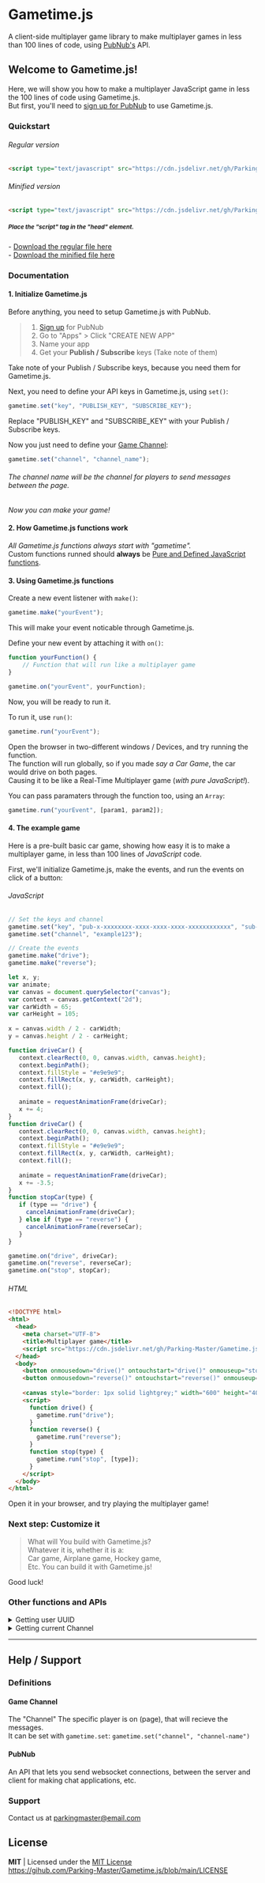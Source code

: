 # Gametime.js
A client-side multiplayer game library to make multiplayer games in less than 100 lines of code, using [PubNub's](https://pubnub.com) API.

## Welcome to Gametime.js!
Here, we will show you how to make a multiplayer JavaScript game in less the 100 lines of code using Gametime.js.<br>
But first, you'll need to [sign up for PubNub](https://dashboard.pubnub.com/signup) to use Gametime.js.

### Quickstart
###### Regular version
```html
<script type="text/javascript" src="https://cdn.jsdelivr.net/gh/Parking-Master/Gametime.js@latest/Gametime.js"></script>
```
###### Minified version
```html
<script type="text/javascript" src="https://cdn.jsdelivr.net/gh/Parking-Master/Gametime.js@latest/Gametime.min.js"></script>
```
##### <sup>Place the "script" tag in the "head" element.</sup>

\- [Download the regular file here](https://parking-master.github.io/Gametime.js/download.html?download=js)<br>
\- [Download the minified file here](https://parking-master.github.io/Gametime.js/download.html?download=min)

### Documentation
#### 1. Initialize Gametime.js
Before anything, you need to setup Gametime.js with PubNub.

> 1. [Sign up](https://dashboard.pubnub.com/signup) for PubNub
> 2. Go to "Apps" > Click "CREATE NEW APP"
> 3. Name your app
> 4. Get your **Publish / Subscribe** keys (Take note of them)

Take note of your Publish / Subscribe keys, because you need them for Gametime.js.

Next, you need to define your API keys in Gametime.js, using `set()`:
```javascript
gametime.set("key", "PUBLISH_KEY", "SUBSCRIBE_KEY");
```
Replace "PUBLISH_KEY" and "SUBSCRIBE_KEY" with your Publish / Subscribe keys.

Now you just need to define your [Game Channel](#game-channel):
```javascript
gametime.set("channel", "channel_name");
```
###### The channel name will be the channel for players to send messages between the page.

_Now you can make your game!_

#### 2. How Gametime.js functions work
_All Gametime.js functions always start with "gametime"._<br>
Custom functions runned should **always** be [Pure and Defined JavaScript functions](https://developer.mozilla.org/en-US/docs/Web/JavaScript/Guide/Functions).

#### 3. Using Gametime.js functions
Create a new event listener with `make()`:
```javascript
gametime.make("yourEvent");
```
This will make your event noticable through Gametime.js.

Define your new event by attaching it with `on()`:
```javascript
function yourFunction() {
    // Function that will run like a multiplayer game
}

gametime.on("yourEvent", yourFunction);
```
Now, you will be ready to run it.

To run it, use `run()`:
```javascript
gametime.run("yourEvent");
```

Open the browser in two-different windows / Devices, and try running the function.<br>
The function will run globally, so if you made _say a Car Game_, the car would drive on both pages.<br>
Causing it to be like a Real-Time Multiplayer game (_with pure JavaScript!_).

You can pass paramaters through the function too, using an `Array`:
```javascript
gametime.run("yourEvent", [param1, param2]);
```

#### 4. The example game
Here is a pre-built basic car game, showing how easy it is to make a multiplayer game, in less than 100 lines of _JavaScript_ code.

First, we'll initialize Gametime.js, make the events, and run the events on click of a button:
###### JavaScript
```javascript
// Set the keys and channel
gametime.set("key", "pub-x-xxxxxxxx-xxxx-xxxx-xxxx-xxxxxxxxxxxx", "sub-x-xxxxxxxx-xxxx-xxxx-xxxx-xxxxxxxxxxxx");
gametime.set("channel", "example123");

// Create the events
gametime.make("drive");
gametime.make("reverse");

let x, y;
var animate;
var canvas = document.querySelector("canvas");
var context = canvas.getContext("2d");
var carWidth = 65;
var carHeight = 105;
 
x = canvas.width / 2 - carWidth;
y = canvas.height / 2 - carHeight;

function driveCar() {
   context.clearRect(0, 0, canvas.width, canvas.height);
   context.beginPath();
   context.fillStyle = "#e9e9e9";
   context.fillRect(x, y, carWidth, carHeight);
   context.fill();
   
   animate = requestAnimationFrame(driveCar);
   x += 4;
}
function driveCar() {
   context.clearRect(0, 0, canvas.width, canvas.height);
   context.beginPath();
   context.fillStyle = "#e9e9e9";
   context.fillRect(x, y, carWidth, carHeight);
   context.fill();
   
   animate = requestAnimationFrame(driveCar);
   x += -3.5;
}
function stopCar(type) {
   if (type == "drive") {
     cancelAnimationFrame(driveCar);
   } else if (type == "reverse") {
     cancelAnimationFrame(reverseCar);
   }
}

gametime.on("drive", driveCar);
gametime.on("reverse", reverseCar);
gametime.on("stop", stopCar);
```
###### HTML
```html
<!DOCTYPE html>
<html>
  <head>
    <meta charset="UTF-8">
    <title>Multiplayer game</title>
    <script src="https://cdn.jsdelivr.net/gh/Parking-Master/Gametime.js@latest/Gametime.js"></script>
  </head>
  <body>
    <button onmousedown="drive()" ontouchstart="drive()" onmouseup="stop('drive')" ontouchend="stop('drive')"stop>Drive</button>
    <button onmousedown="reverse()" ontouchstart="reverse()" onmouseup="stop('reverse')" ontouchend="stop('reverse')">Reverse</button>
    
    <canvas style="border: 1px solid lightgrey;" width="600" height="400"></canvas>
    <script>
      function drive() {
        gametime.run("drive");
      }
      function reverse() {
        gametime.run("reverse");
      }
      function stop(type) {
        gametime.run("stop", [type]);
      }
    </script>
  </body>
</html>
```

Open it in your browser, and try playing the multiplayer game!

### Next step: Customize it
> What will You build with Gametime.js?<br>
> Whatever it is, whether it is a:<br>
> Car game, Airplane game, Hockey game,<br>
> Etc. You can build it with Gametime.js!

Good luck!

### Other functions and APIs
<details>
<summary>Getting user UUID</summary>

```javascript
gametime.user.id
// "81d11559-560b-4d62-a9a7-f90d364e2bfd"
```
</details>

<details>
<summary>Getting current Channel</summary>

```javascript
gametime.channel
// "example123"
```
</details>

<hr>

## Help / Support
### Definitions
#### Game Channel
The "Channel" The specific player is on (page), that will recieve the messages.<br>
It can be set with `gametime.set`: `gametime.set("channel", "channel-name")`

#### PubNub
An API that lets you send websocket connections, between the server and client for making chat applications, etc.

### Support
Contact us at [parkingmaster@email.com](mailto:parkingmaster@email.com)

## License
**MIT** | Licensed under the [MIT License](https://mit-license.org)<br>
https://gihub.com/Parking-Master/Gametime.js/blob/main/LICENSE
